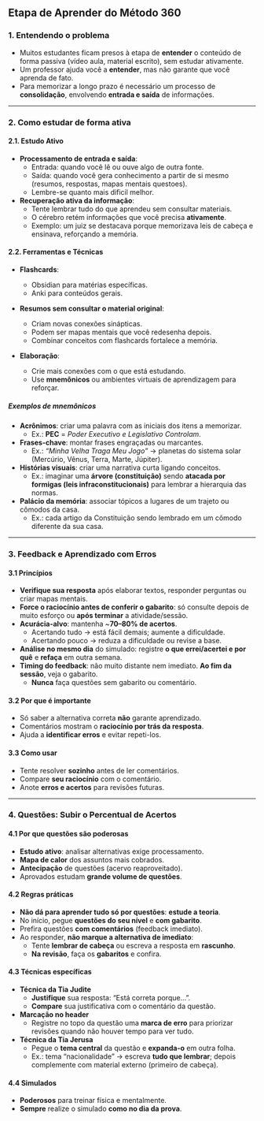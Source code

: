 ## Etapa de Aprender do Método 360

### 1. Entendendo o problema
- Muitos estudantes ficam presos à etapa de **entender** o conteúdo de forma passiva (vídeo aula, material escrito), sem estudar ativamente.
- Um professor ajuda você a **entender**, mas não garante que você aprenda de fato.
- Para memorizar a longo prazo é necessário um processo de **consolidação**, envolvendo **entrada e saída** de informações.

---

### 2. Como estudar de forma ativa

#### 2.1. Estudo Ativo
- **Processamento de entrada e saída**:  
  - Entrada: quando você lê ou ouve algo de outra fonte.  
  - Saída: quando você gera conhecimento a partir de si mesmo (resumos, respostas, mapas mentais questoes).
  - Lembre-se quanto mais dificil melhor.
- **Recuperação ativa da informação**:  
  - Tente lembrar tudo do que aprendeu sem consultar materiais.  
  - O cérebro retém informações que você precisa **ativamente**.
  - Exemplo: um juiz se destacava porque memorizava leis de cabeça e ensinava, reforçando a memória.

#### 2.2. Ferramentas e Técnicas
- **Flashcards**:  
  - Obsidian para matérias específicas.  
  - Anki para conteúdos gerais.

- **Resumos sem consultar o material original**:  
  - Criam novas conexões sinápticas.  
  - Podem ser mapas mentais que você redesenha depois.  
  - Combinar conceitos com flashcards fortalece a memória.  

- **Elaboração**:  
  - Crie mais conexões com o que está estudando.  
  - Use **mnemônicos** ou ambientes virtuais de aprendizagem para reforçar.  

##### Exemplos de mnemônicos
- **Acrônimos**: criar uma palavra com as iniciais dos itens a memorizar.  
  - Ex.: **PEC** = *Poder Executivo e Legislativo Controlam*.  
- **Frases-chave**: montar frases engraçadas ou marcantes.  
  - Ex.: *“Minha Velha Traga Meu Jogo”* → planetas do sistema solar (Mercúrio, Vênus, Terra, Marte, Júpiter).  
- **Histórias visuais**: criar uma narrativa curta ligando conceitos.  
  - Ex.: imaginar uma **árvore (constituição)** sendo **atacada por formigas (leis infraconstitucionais)** para lembrar a hierarquia das normas.  
- **Palácio da memória**: associar tópicos a lugares de um trajeto ou cômodos da casa.  
  - Ex.: cada artigo da Constituição sendo lembrado em um cômodo diferente da sua casa.


---

### 3. Feedback e Aprendizado com Erros

#### 3.1 Princípios
- **Verifique sua resposta** após elaborar textos, responder perguntas ou criar mapas mentais.
- **Force o raciocínio antes de conferir o gabarito**: só consulte depois de muito esforço ou **após terminar** a atividade/sessão.
- **Acurácia-alvo**: mantenha ~**70–80% de acertos**.  
  - Acertando tudo → está fácil demais; aumente a dificuldade.  
  - Acertando pouco → reduza a dificuldade ou revise a base.
- **Análise no mesmo dia** do simulado: registre **o que errei/acertei e por quê** e **refaça** em outra semana.
- **Timing do feedback**: não muito distante nem imediato. **Ao fim da sessão**, veja o gabarito.  
  - **Nunca** faça questões sem gabarito ou comentário.

#### 3.2 Por que é importante
- Só saber a alternativa correta **não** garante aprendizado.
- Comentários mostram o **raciocínio por trás da resposta**.
- Ajuda a **identificar erros** e evitar repeti-los.

#### 3.3 Como usar
- Tente resolver **sozinho** antes de ler comentários.
- Compare **seu raciocínio** com o comentário.
- Anote **erros e acertos** para revisões futuras.

---

### 4. Questões: Subir o Percentual de Acertos

#### 4.1 Por que questões são poderosas
- **Estudo ativo**: analisar alternativas exige processamento.
- **Mapa de calor** dos assuntos mais cobrados.
- **Antecipação** de questões (acervo reaproveitado).
- Aprovados estudam **grande volume de questões**.

#### 4.2 Regras práticas
- **Não dá para aprender tudo só por questões**: **estude a teoria**.
- No início, pegue **questões do seu nível** e **com gabarito**.
- Prefira questões **com comentários** (feedback imediato).
- Ao responder, **não marque a alternativa de imediato**:  
  - Tente **lembrar de cabeça** ou escreva a resposta em **rascunho**.  
  - **Na revisão**, faça os **gabaritos** e confira.

#### 4.3 Técnicas específicas
- **Técnica da Tia Judite**  
  - **Justifique** sua resposta: “Está correta porque…”.  
  - **Compare** sua justificativa com o comentário da questão.
- **Marcação no header**  
  - Registre no topo da questão uma **marca de erro** para priorizar revisões quando não houver tempo para ver tudo.
- **Técnica da Tia Jerusa**  
  - Pegue o **tema central** da questão e **expanda-o** em outra folha.  
  - Ex.: tema “nacionalidade” → escreva **tudo que lembrar**; depois complemente com material externo (primeiro de cabeça).

#### 4.4 Simulados
- **Poderosos** para treinar física e mentalmente.
- **Sempre** realize o simulado **como no dia da prova**.


